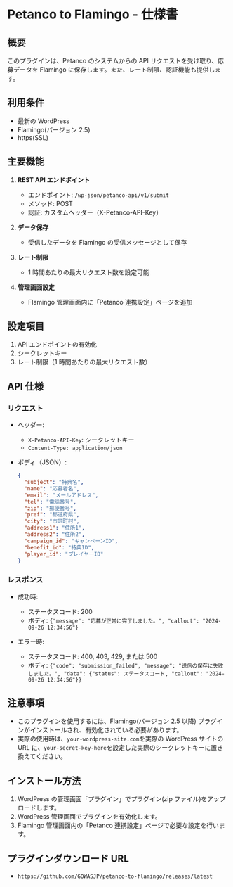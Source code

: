 # Petanco to Flamingo - 仕様書

## 概要

このプラグインは、Petanco のシステムからの API リクエストを受け取り、応募データを Flamingo に保存します。また、レート制限、認証機能も提供します。

## 利用条件

- 最新の WordPress
- Flamingo(バージョン 2.5)
- https(SSL)

## 主要機能

1. **REST API エンドポイント**

   - エンドポイント: `/wp-json/petanco-api/v1/submit`
   - メソッド: POST
   - 認証: カスタムヘッダー（X-Petanco-API-Key）

2. **データ保存**

   - 受信したデータを Flamingo の受信メッセージとして保存

3. **レート制限**

   - 1 時間あたりの最大リクエスト数を設定可能

4. **管理画面設定**
   - Flamingo 管理画面内に「Petanco 連携設定」ページを追加

## 設定項目

1. API エンドポイントの有効化
2. シークレットキー
3. レート制限（1 時間あたりの最大リクエスト数）

## API 仕様

### リクエスト

- ヘッダー:

  - `X-Petanco-API-Key`: シークレットキー
  - `Content-Type: application/json`

- ボディ（JSON）:
  ```json
  {
    "subject": "特典名",
    "name": "応募者名",
    "email": "メールアドレス",
    "tel": "電話番号",
    "zip": "郵便番号",
    "pref": "都道府県",
    "city": "市区町村",
    "address1": "住所1",
    "address2": "住所2",
    "campaign_id": "キャンペーンID",
    "benefit_id": "特典ID",
    "player_id": "プレイヤーID"
  }
  ```

### レスポンス

- 成功時:

  - ステータスコード: 200
  - ボディ: `{"message": "応募が正常に完了しました。", "callout": "2024-09-26 12:34:56"}`

- エラー時:
  - ステータスコード: 400, 403, 429, または 500
  - ボディ: `{"code": "submission_failed", "message": "送信の保存に失敗しました。", "data": {"status": ステータスコード, "callout": "2024-09-26 12:34:56"}}`

## 注意事項

- このプラグインを使用するには、Flamingo(バージョン 2.5 以降) プラグインがインストールされ、有効化されている必要があります。
- 実際の使用時は、`your-wordpress-site.com`を実際の WordPress サイトの URL に、`your-secret-key-here`を設定した実際のシークレットキーに置き換えてください。

## インストール方法

1. WordPress の管理画面「プラグイン」でプラグイン(zip ファイル)をアップロードします。
2. WordPress 管理画面でプラグインを有効化します。
3. Flamingo 管理画面内の「Petanco 連携設定」ページで必要な設定を行います。

## プラグインダウンロード URL

- `https://github.com/GOWASJP/petanco-to-flamingo/releases/latest`
